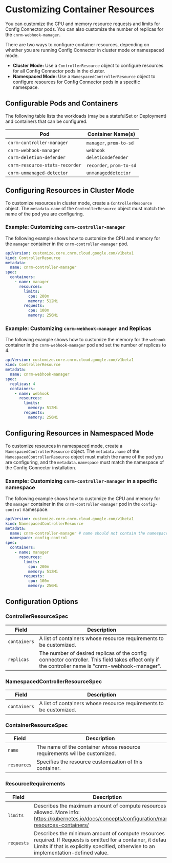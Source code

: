 # Customizing Container Resources

You can customize the CPU and memory resource requests and limits for Config Connector pods. You can also customize the number of replicas for the `cnrm-webhook-manager`.

There are two ways to configure container resources, depending on whether you are running Config Connector in cluster mode or namespaced mode.

- **Cluster Mode:** Use a `ControllerResource` object to configure resources for all Config Connector pods in the cluster.
- **Namespaced Mode:** Use a `NamespacedControllerResource` object to configure resources for Config Connector pods in a specific namespace.

## Configurable Pods and Containers

The following table lists the workloads (may be a statefulSet or Deployment) and containers that can be configured.

| Pod                            | Container Name(s)        |
| ------------------------------ | ------------------------ |
| `cnrm-controller-manager`      | `manager`, `prom-to-sd`  |
| `cnrm-webhook-manager`         | `webhook`                |
| `cnrm-deletion-defender`       | `deletiondefender`       |
| `cnrm-resource-stats-recorder` | `recorder`, `prom-to-sd` |
| `cnrm-unmanaged-detector`      | `unmanageddetector`      |

## Configuring Resources in Cluster Mode

To customize resources in cluster mode, create a `ControllerResource` object. The `metadata.name` of the `ControllerResource` object must match the name of the pod you are configuring.

### Example: Customizing `cnrm-controller-manager`

The following example shows how to customize the CPU and memory for the `manager` container in the `cnrm-controller-manager` pod.

```yaml
apiVersion: customize.core.cnrm.cloud.google.com/v1beta1
kind: ControllerResource
metadata:
  name: cnrm-controller-manager
spec:
  containers:
    - name: manager
      resources:
        limits:
          cpu: 200m
          memory: 512Mi
        requests:
          cpu: 100m
          memory: 256Mi
```

### Example: Customizing `cnrm-webhook-manager` and Replicas

The following example shows how to customize the memory for the `webhook` container in the `cnrm-webhook-manager` pod and set the number of replicas to 4.

```yaml
apiVersion: customize.core.cnrm.cloud.google.com/v1beta1
kind: ControllerResource
metadata:
  name: cnrm-webhook-manager
spec:
  replicas: 4
  containers:
    - name: webhook
      resources:
        limits:
          memory: 512Mi
        requests:
          memory: 256Mi
```

## Configuring Resources in Namespaced Mode

To customize resources in namespaced mode, create a `NamespacedControllerResource` object. The `metadata.name` of the `NamespacedControllerResource` object must match the name of the pod you are configuring, and the `metadata.namespace` must match the namespace of the Config Connector installation.

### Example: Customizing `cnrm-controller-manager` in a specific namespace

The following example shows how to customize the CPU and memory for the `manager` container in the `cnrm-controller-manager` pod in the `config-control` namespace.

```yaml
apiVersion: customize.core.cnrm.cloud.google.com/v1beta1
kind: NamespacedControllerResource
metadata:
  name: cnrm-controller-manager # name should not contain the namespace ID suffix
  namespace: config-control
spec:
  containers:
    - name: manager
      resources:
        limits:
          cpu: 200m
          memory: 512Mi
        requests:
          cpu: 100m
          memory: 256Mi
```

## Configuration Options

### ControllerResourceSpec

| Field      | Description                                                                                                                            |
| ---------- | -------------------------------------------------------------------------------------------------------------------------------------- |
| `containers` | A list of containers whose resource requirements to be customized.                                                                     |
| `replicas`   | The number of desired replicas of the config connector controller. This field takes effect only if the controller name is "cnrm-webhook-manager". |

### NamespacedControllerResourceSpec

| Field      | Description                                                                                                                            |
| ---------- | -------------------------------------------------------------------------------------------------------------------------------------- |
| `containers` | A list of containers whose resource requirements to be customized.                                                                     |

### ContainerResourceSpec

| Field       | Description                                                              |
| ----------- | ------------------------------------------------------------------------ |
| `name`      | The name of the container whose resource requirements will be customized. |
| `resources` | Specifies the resource customization of this container.                  |

### ResourceRequirements

| Field      | Description                                                                                                                                                                                          |
| ---------- | ---------------------------------------------------------------------------------------------------------------------------------------------------------------------------------------------------- |
| `limits`   | Describes the maximum amount of compute resources allowed. More info: https://kubernetes.io/docs/concepts/configuration/manage-resources-containers/                                                     |
| `requests` | Describes the minimum amount of compute resources required. If Requests is omitted for a container, it defaults to Limits if that is explicitly specified, otherwise to an implementation-defined value. |
